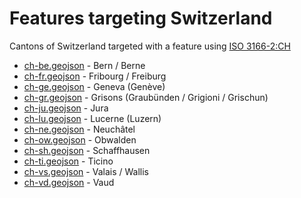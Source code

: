 # Features targeting Switzerland

Cantons of Switzerland targeted with a feature using [ISO 3166-2:CH](https://en.wikipedia.org/wiki/ISO_3166-2:CH)

- [ch-be.geojson](https://location-conflation.com/?locationSet=%7B%22include%22%3A%5B%22ch-be.geojson%22%5D%7D&referrer=nsi) - Bern / Berne
- [ch-fr.geojson](https://location-conflation.com/?locationSet=%7B%22include%22%3A%5B%22ch-fr.geojson%22%5D%7D&referrer=nsi) - Fribourg / Freiburg
- [ch-ge.geojson](https://location-conflation.com/?locationSet=%7B%22include%22%3A%5B%22ch-ge.geojson%22%5D%7D&referrer=nsi) - Geneva (Genève)
- [ch-gr.geojson](https://location-conflation.com/?locationSet=%7B%22include%22%3A%5B%22ch-gr.geojson%22%5D%7D&referrer=nsi) - Grisons (Graubünden /  Grigioni / Grischun)
- [ch-ju.geojson](https://location-conflation.com/?locationSet=%7B%22include%22%3A%5B%22ch-ju.geojson%22%5D%7D&referrer=nsi) - Jura
- [ch-lu.geojson](https://location-conflation.com/?locationSet=%7B%22include%22%3A%5B%22ch-lu.geojson%22%5D%7D&referrer=nsi) - Lucerne (Luzern)
- [ch-ne.geojson](https://location-conflation.com/?locationSet=%7B%22include%22%3A%5B%22ch-ne.geojson%22%5D%7D&referrer=nsi) - Neuchâtel
- [ch-ow.geojson](https://location-conflation.com/?locationSet=%7B%22include%22%3A%5B%22ch-ow.geojson%22%5D%7D&referrer=nsi) - Obwalden
- [ch-sh.geojson](https://location-conflation.com/?locationSet=%7B%22include%22%3A%5B%22ch-sh.geojson%22%5D%7D&referrer=nsi) - Schaffhausen
- [ch-ti.geojson](https://location-conflation.com/?locationSet=%7B%22include%22%3A%5B%22ch-ti.geojson%22%5D%7D&referrer=nsi) - Ticino
- [ch-vs.geojson](https://location-conflation.com/?locationSet=%7B%22include%22%3A%5B%22ch-vs.geojson%22%5D%7D&referrer=nsi) - Valais / Wallis
- [ch-vd.geojson](https://location-conflation.com/?locationSet=%7B%22include%22%3A%5B%22ch-vd.geojson%22%5D%7D&referrer=nsi) - Vaud
